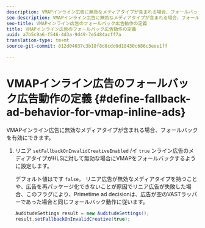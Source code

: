 ```yaml
---
description: VMAPインライン広告に無効なメディアタイプが含まれる場合、フォールバックを有効にできます。
seo-description: VMAPインライン広告に無効なメディアタイプが含まれる場合、フォールバックを有効にできます。
seo-title: VMAPインライン広告のフォールバック広告動作の定義
title: VMAPインライン広告のフォールバック広告動作の定義
uuid: a7b5c9a6-f546-4d3a-9d49-7e5484acff7a
translation-type: tm+mt
source-git-commit: 812d04037c3b18f8d8cdd0d18430c686c3eee1ff

---
```



# VMAPインライン広告のフォールバック広告動作の定義 {#define-fallback-ad-behavior-for-vmap-inline-ads}

VMAPインライン広告に無効なメディアタイプが含まれる場合、フォールバックを有効にできます。

1. リニア `setFallbackOnInvalidCreativeEnabled` /イ `true` ンライン広告のメディアタイプがHLSに対して無効な場合にVMAPをフォールバックするように設定します。

   デフォルト値はです `false`。 リニア広告が無効なメディアタイプを持つことや、広告を再パッケージ化できないことが原因でリニア広告が失敗した場合、このフラグにより、Primetime ad decisionは、広告が空のVASTラッパーであった場合と同じフォールバック動作に従います。

   ```java
   AuditudeSettings result = new AuditudeSettings(); 
   result.setFallbackOnInvalidCreative(true);
   ```

